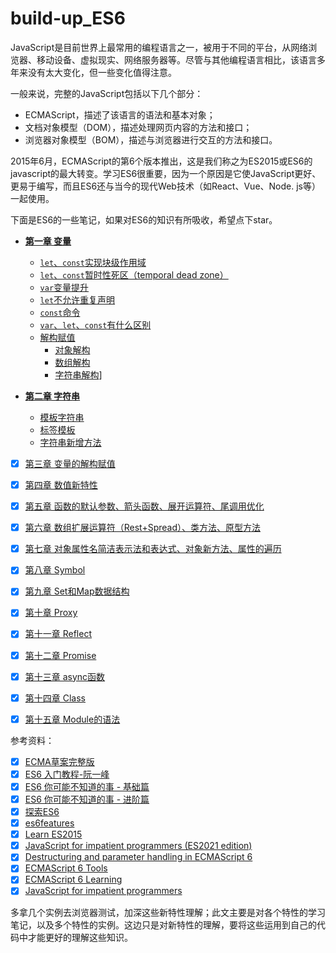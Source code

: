 # build-up_ES6  

JavaScript是目前世界上最常用的编程语言之一，被用于不同的平台，从网络浏览器、移动设备、虚拟现实、网络服务器等。尽管与其他编程语言相比，该语言多年来没有太大变化，但一些变化值得注意。  

一般来说，完整的JavaScript包括以下几个部分：  
* ECMAScript，描述了该语言的语法和基本对象；
* 文档对象模型（DOM），描述处理网页内容的方法和接口；
* 浏览器对象模型（BOM），描述与浏览器进行交互的方法和接口。

2015年6月，ECMAScript的第6个版本推出，这是我们称之为ES2015或ES6的javascript的最大转变。学习ES6很重要，因为一个原因是它使JavaScript更好、更易于编写，而且ES6还与当今的现代Web技术（如React、Vue、Node. js等）一起使用。

下面是ES6的一些笔记，如果对ES6的知识有所吸收，希望点下star。

* **[第一章 变量](https://github.com/yihan12/build-up_ES6/blob/main/variable/README.md)**
  * [`let`、`const`实现块级作用域](https://github.com/yihan12/build-up_ES6/blob/main/variable#块级作用域)
  * [`let`、`const`暂时性死区（temporal dead zone）](https://github.com/yihan12/build-up_ES6/blob/main/variable#TDZ)
  * [`var`变量提升](https://github.com/yihan12/build-up_ES6/blob/main/variable#变量提升)
  * [`let`不允许重复声明](https://github.com/yihan12/build-up_ES6/blob/main/variable#不允许重复声明)
  * [`const`命令](https://github.com/yihan12/build-up_ES6/blob/main/variable#const命令)
  * [`var`、`let`、`const`有什么区别](https://github.com/yihan12/build-up_ES6/blob/main/variable#区别)
  * [解构赋值](https://github.com/yihan12/build-up_ES6/blob/main/variable/Destructuring.md)
    * [对象解构](https://github.com/yihan12/build-up_ES6/blob/main/variable/Destructuring.md#对象解构)
    * [数组解构](https://github.com/yihan12/build-up_ES6/blob/main/variable/Destructuring.md#数组解构)
    * [字符串解构](https://github.com/yihan12/build-up_ES6/blob/main/variable/Destructuring.md#字符串解构)]
  
* **[第二章 字符串](https://github.com/yihan12/build-up_ES6/blob/main/strings/README.md)**
  * [模板字符串](https://github.com/yihan12/build-up_ES6/blob/main/strings#模板字符串)
  * [标签模板](https://github.com/yihan12/build-up_ES6/blob/main/strings#标签模板)
  * [字符串新增方法](https://github.com/yihan12/build-up_ES6/blob/main/strings#字符串新增方法)
  
- [x] [第三章 变量的解构赋值](https://github.com/yihan12/build-up_ES6/blob/main/%E7%AC%AC%E4%B8%89%E7%AB%A0/%E8%A7%A3%E6%9E%84%E8%B5%8B%E5%80%BC.md)  
- [x] [第四章 数值新特性](https://github.com/yihan12/build-up_ES6/blob/main/%E7%AC%AC%E5%9B%9B%E7%AB%A0/%E6%95%B0%E5%80%BC.md)  
- [x] [第五章 函数的默认参数、箭头函数、展开运算符、尾调用优化](https://github.com/yihan12/build-up_ES6/blob/main/%E7%AC%AC%E4%BA%94%E7%AB%A0/%E5%87%BD%E6%95%B0.md)  
- [x] [第六章 数组扩展运算符（Rest+Spread）、类方法、原型方法](https://github.com/yihan12/build-up_ES6/blob/main/%E7%AC%AC%E5%85%AD%E7%AB%A0/%E6%95%B0%E7%BB%84.md)  
- [x] [第七章 对象属性名简洁表示法和表达式、对象新方法、属性的遍历](https://github.com/yihan12/build-up_ES6/blob/main/%E7%AC%AC%E4%B8%83%E7%AB%A0/%E5%AF%B9%E8%B1%A1.md)  
- [x] [第八章 Symbol](https://github.com/yihan12/build-up_ES6/blob/main/%E7%AC%AC%E5%85%AB%E7%AB%A0/Symbol.md)  
- [x] [第九章 Set和Map数据结构](https://github.com/yihan12/build-up_ES6/blob/main/%E7%AC%AC%E4%B9%9D%E7%AB%A0/Set%E5%92%8CMap%E6%95%B0%E6%8D%AE%E7%BB%93%E6%9E%84.md)    
- [x] [第十章 Proxy](https://github.com/yihan12/build-up_ES6/blob/main/%E7%AC%AC%E5%8D%81%E7%AB%A0/Proxy.md)    
- [x] [第十一章 Reflect](https://github.com/yihan12/build-up_ES6/blob/main/%E7%AC%AC%E5%8D%81%E4%B8%80%E7%AB%A0/Reflect.md)    
- [x] [第十二章 Promise](https://github.com/yihan12/build-up_ES6/blob/main/%E7%AC%AC%E5%8D%81%E4%BA%8C%E7%AB%A0/Promise.md)    
- [x] [第十三章 async函数](https://github.com/yihan12/build-up_ES6/blob/main/%E7%AC%AC%E5%8D%81%E4%B8%89%E7%AB%A0/async%E5%87%BD%E6%95%B0.md)   
- [x] [第十四章 Class](https://github.com/yihan12/build-up_ES6/blob/main/%E7%AC%AC%E5%8D%81%E5%9B%9B%E7%AB%A0/Class.md)  
- [x] [第十五章 Module的语法](https://github.com/yihan12/build-up_ES6/blob/main/%E7%AC%AC%E5%8D%81%E4%BA%94%E7%AB%A0/Module%E7%9A%84%E8%AF%AD%E6%B3%95.md) 


参考资料：    

- [x] [ECMA草案完整版](https://tc39.es/ecma262/)  
- [x] [ES6 入门教程-阮一峰](https://es6.ruanyifeng.com/)  
- [x] [ES6 你可能不知道的事 - 基础篇](https://fed.taobao.org/blog/taofed/do71ct/es6-basics/?spm=taofed.bloginfo.header.7.61645ac80rx381)  
- [x] [ES6 你可能不知道的事 - 进阶篇](https://fed.taobao.org/blog/taofed/do71ct/es6-advanced/?spm=taofed.bloginfo.header.8.63f95ac8RY67Pn)  
- [x] [探索ES6](http://es6-org.github.io/exploring-es6/)  
- [x] [es6features](https://github.com/lukehoban/es6features#readme)  
- [x] [Learn ES2015](https://babeljs.io/docs/en/learn)  
- [x] [JavaScript for impatient programmers (ES2021 edition)](https://exploringjs.com/impatient-js/ch_destructuring.html)  
- [x] [Destructuring and parameter handling in ECMAScript 6](https://2ality.com/2015/01/es6-destructuring.html)  
- [x] [ECMAScript 6 Tools](https://github.com/addyosmani/es6-tools)  
- [x] [ECMAScript 6 Learning](https://github.com/ericdouglas/ES6-Learning)  
- [x] [JavaScript for impatient programmers](https://exploringjs.com/impatient-js/toc.html)  

多拿几个实例去浏览器测试，加深这些新特性理解；此文主要是对各个特性的学习笔记，以及多个特性的实例。这边只是对新特性的理解，要将这些运用到自己的代码中才能更好的理解这些知识。



